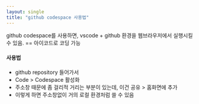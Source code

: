 ```yaml
---
layout: single
title: "github codespace 사용법"
---
```


github codespace를 사용하면, vscode + github 환경을 웹브라우저에서 실행시킬 수 있음.
== 아이코드로 코딩 가능

#### 사용법

- github repository 들어가서
- Code > Codespace 활성화
- 주소창 때문에 좀 걸리적 거리는 부분이 있는데, 이건 공유 > 홈화면에 추가
- 이렇게 하면 주소창없이 거의 로컬 환경처럼 쓸 수 있음